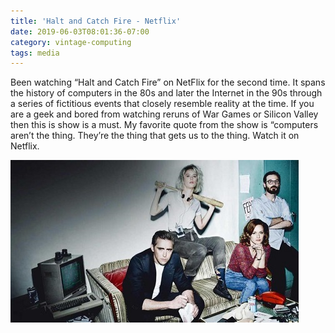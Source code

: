 ```yaml
---
title: 'Halt and Catch Fire - Netflix'
date: 2019-06-03T08:01:36-07:00
category: vintage-computing 
tags: media 
---
```


Been watching “Halt and Catch Fire” on NetFlix for the second time. It spans the history of computers in the 80s and later the Internet in the 90s through a series of fictitious events that closely resemble reality at the time. If you are a geek and bored from watching reruns of War Games or Silicon Valley then this is show is a must. My favorite quote from the show is “computers aren’t the thing. They’re the thing that gets us to the thing. Watch it on Netflix.

![image 1](/assets/images/events/0-2.jpeg)